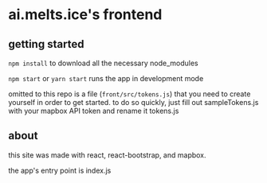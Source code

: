 # ai.melts.ice's frontend

## getting started

`npm install` to download all the necessary node_modules

`npm start` or `yarn start` runs the app in development mode

omitted to this repo is a file (`front/src/tokens.js`) that you need to create yourself in order to get started.
to do so quickly, just fill out sampleTokens.js with your mapbox API token
and rename it tokens.js

## about

this site was made with react, react-bootstrap, and mapbox.

the app's entry point is index.js
